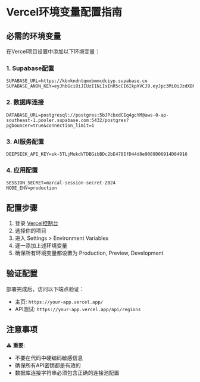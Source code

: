 # Vercel环境变量配置指南

## 必需的环境变量

在Vercel项目设置中添加以下环境变量：

### 1. Supabase配置
```
SUPABASE_URL=https://kbnkndntqmxbmmcdciyp.supabase.co
SUPABASE_ANON_KEY=eyJhbGciOiJIUzI1NiIsInR5cCI6IkpXVCJ9.eyJpc3MiOiJzdXBhYmFzZSIsInJlZiI6ImtibmtuZG50cW14Ym1tY2RjaXlwIiwicm9sZSI6ImFub24iLCJpYXQiOjE3NTI4MTA2ODAsImV4cCI6MjA2ODM4NjY4MH0.fVnD846tDx9NyUyRlQNc7eC37AoA8La7gZbZsUG1ngY
```

### 2. 数据库连接
```
DATABASE_URL=postgresql://postgres:5bJPcbxdCEq4gcYM@aws-0-ap-southeast-1.pooler.supabase.com:5432/postgres?pgbouncer=true&connection_limit=1
```

### 3. AI服务配置
```
DEEPSEEK_API_KEY=sk-5TLjMukdVTDBGibBDc2bE478EfD44d8e9089D06914D84916
```

### 4. 应用配置
```
SESSION_SECRET=marcal-session-secret-2024
NODE_ENV=production
```

## 配置步骤

1. 登录 [Vercel控制台](https://vercel.com/dashboard)
2. 选择你的项目
3. 进入 Settings > Environment Variables
4. 逐一添加上述环境变量
5. 确保所有环境变量都设置为 Production, Preview, Development

## 验证配置

部署完成后，访问以下端点验证：
- 主页: `https://your-app.vercel.app/`
- API测试: `https://your-app.vercel.app/api/regions`

## 注意事项

⚠️ **重要**: 
- 不要在代码中硬编码敏感信息
- 确保所有API密钥都是有效的
- 数据库连接字符串必须包含正确的连接池配置